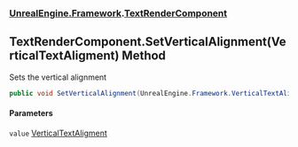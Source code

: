 ### [UnrealEngine.Framework](UnrealEngine_Framework.md 'UnrealEngine.Framework').[TextRenderComponent](TextRenderComponent.md 'UnrealEngine.Framework.TextRenderComponent')
## TextRenderComponent.SetVerticalAlignment(VerticalTextAligment) Method
Sets the vertical alignment  
```csharp
public void SetVerticalAlignment(UnrealEngine.Framework.VerticalTextAligment value);
```
#### Parameters
<a name='UnrealEngine_Framework_TextRenderComponent_SetVerticalAlignment(UnrealEngine_Framework_VerticalTextAligment)_value'></a>
`value` [VerticalTextAligment](VerticalTextAligment.md 'UnrealEngine.Framework.VerticalTextAligment')  
  
